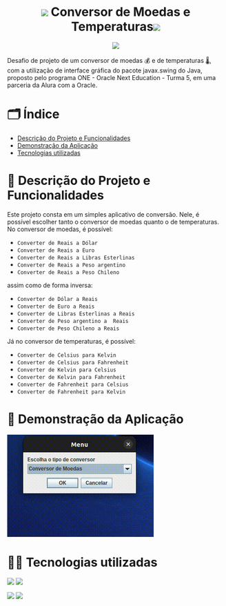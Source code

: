 <h1 align="center"><img width=50 src="https://cdn.awsli.com.br/800x800/1604/1604231/produto/75130007/fa83049f04.jpg"/> Conversor de Moedas e Temperaturas<img width=50 src="https://img.freepik.com/vetores-premium/icone-de-termometro-simbolo-de-escala-de-temperatura-de-frio-e-calor-sinal-de-tempo-frio-e-quente-imagem-vetorial-isolada-simples_642540-250.jpg"/> </h1>

<p align="center"><img src="http://img.shields.io/static/v1?label=STATUS&message=EM%20DESENVOLVIMENTO&color=GREEN&style=for-the-badge"/></p>

Desafio de projeto de um conversor de moedas 💰️ e de temperaturas 🌡️, com a utilização de interface gráfica do pacote javax.swing do Java, proposto pelo programa ONE - Oracle Next Education - Turma 5, em uma parceria da Alura com a Oracle.

# 🗂️ Índice 

* [Descrição do Projeto e Funcionalidades](descrição-do-projeto-e-funcionalidades)
* [Demonstração da Aplicação](demonstração-da-aplicação)
* [Tecnologias utilizadas](tecnologias-utilizadas)

# 🔨 Descrição do Projeto e Funcionalidades #

Este projeto consta em um simples aplicativo de conversão. Nele, é possível escolher tanto o conversor de moedas quanto o de temperaturas. No conversor de moedas, é possível:
- `Converter de Reais a Dólar`
- `Converter de Reais a Euro`
- `Converter de Reais a Libras Esterlinas`
- `Converter de Reais a Peso argentino`
- `Converter de Reais a Peso Chileno`
  
assim como de forma inversa:
- `Converter de Dólar a Reais`
- `Converter de Euro a Reais`
- `Converter de Libras Esterlinas a Reais`
- `Converter de Peso argentino a  Reais`
- `Converter de Peso Chileno a Reais`

Já no conversor de temperaturas, é possível:
- `Converter de Celsius para Kelvin`
- `Converter de Celsius para Fahrenheit`
- `Converter de Kelvin para Celsius`
- `Converter de Kelvin para Fahrenheit`
- `Converter de Fahrenheit para Celsius`
- `Converter de Fahrenheit para Kelvin`

# 👀 Demonstração da Aplicação

<img src="Gravação-de-tela-de-19-07-2023-17_41_36.gif">

# 🧑‍💻 Tecnologias utilizadas

<p><img width=100 src="https://inforchannel.com.br/wp-content/uploads/2021/03/e2d2f80e-java-logo-1.png">  <img src="https://img.shields.io/badge/Java-Versão 17-blue"/></p>
<p><img width=100 src="https://upload.wikimedia.org/wikipedia/commons/thumb/5/52/Apache_Maven_logo.svg/2560px-Apache_Maven_logo.svg.png">  <img src="https://img.shields.io/badge/Maven-Versão 4.0.0-blue"/></p>
